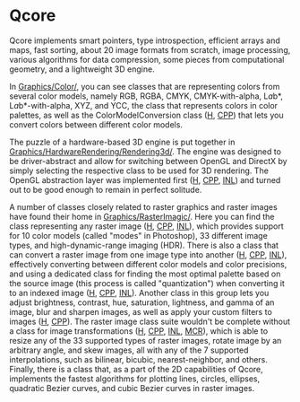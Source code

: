# Qcore

Qcore implements smart pointers, type introspection, efficient arrays and maps, fast sorting, about 20 image formats from scratch, image processing, various algorithms for data compression, some pieces from computational geometry, and a lightweight 3D engine.

In [Graphics/Color/](Qcore/Graphics/Color), you can see classes that are representing colors from several color models, namely RGB, RGBA, CMYK, CMYK-with-alpha, L*a*b*, L*a*b*-with-alpha, XYZ, and YCC, the class that represents colors in color palettes, as well as the ColorModelConversion class ([H](Qcore/Graphics/Color/QColorModelConversion.h), [CPP](Qcore/Graphics/Color/QColorModelConversion.cpp)) that lets you convert colors between different color models.

The puzzle of a hardware-based 3D engine is put together in [Graphics/HardwareRendering/Rendering3d/](Qcore/Graphics/HardwareRendering/Rendering3d). The engine was designed to be driver-abstract and allow for switching between OpenGL and DirectX by simply selecting the respective class to be used for 3D rendering. The OpenGL abstraction layer was implemented first ([H](Qcore/Graphics/HardwareRendering/Rendering3d/OpenGL/QOpenGLRendering.h), [CPP](Qcore/Graphics/HardwareRendering/Rendering3d/OpenGL/QOpenGLRendering.cpp), [INL](Qcore/Graphics/HardwareRendering/Rendering3d/OpenGL/QOpenGLRendering.inl)) and turned out to be good enough to remain in perfect solitude.

A number of classes closely related to raster graphics and raster images have found their home in [Graphics/RasterImagic/](Qcore/Graphics/RasterImagic). Here you can find the class representing any raster image ([H](Qcore/Graphics/RasterImagic/QRasterImage.h), [CPP](Qcore/Graphics/RasterImagic/QRasterImage.cpp), [INL](Qcore/Graphics/RasterImagic/QRasterImage.inl)), which provides support for 10 color models (called "modes" in Photoshop), 33 different image types, and high-dynamic-range imaging (HDR). There is also a class that can convert a raster image from one image type into another ([H](Qcore/Graphics/RasterImagic/QRasterImageConversion.h), [CPP](Qcore/Graphics/RasterImagic/QRasterImageConversion.cpp), [INL](Qcore/Graphics/RasterImagic/QRasterImageConversion.inl)), effectively converting between different color models and color precisions, and using a dedicated class for finding the most optimal palette based on the source image (this process is called "quantization") when converting it to an indexed image ([H](Qcore/Graphics/RasterImagic/QRasterImageQuantization.h), [CPP](Qcore/Graphics/RasterImagic/QRasterImageQuantization.cpp), [INL](Qcore/Graphics/RasterImagic/QRasterImageQuantization.inl)). Another class in this group lets you adjust brightness, contrast, hue, saturation, lightness, and gamma of an image, blur and sharpen images, as well as apply your custom filters to images ([H](Qcore/Graphics/RasterImagic/QRasterImageAdjustment.h), [CPP](Qcore/Graphics/RasterImagic/QRasterImageAdjustment.cpp)). The raster image class suite wouldn't be complete without a class for image transformations ([H](Qcore/Graphics/RasterImagic/QRasterImageTransformation.h), [CPP](Qcore/Graphics/RasterImagic/QRasterImageTransformation.cpp), [INL](Qcore/Graphics/RasterImagic/QRasterImageTransformation.inl), [MCR](Qcore/Graphics/RasterImagic/QRasterImageTransformation.mcr)), which is able to resize any of the 33 supported types of raster images, rotate image by an arbitrary angle, and skew images, all with any of the 7 supported interpolations, such as bilinear, bicubic, nearest-neighbor, and others. Finally, there is a class that, as a part of the 2D capabilities of Qcore, implements the fastest algorithms for plotting lines, circles, ellipses, quadratic Bezier curves, and cubic Bezier curves in raster images.


